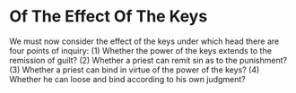 # Of The Effect Of The Keys

We must now consider the effect of the keys under which head there are four points of inquiry:
(1) Whether the power of the keys extends to the remission of guilt?
(2) Whether a priest can remit sin as to the punishment?
(3) Whether a priest can bind in virtue of the power of the keys?
(4) Whether he can loose and bind according to his own judgment?